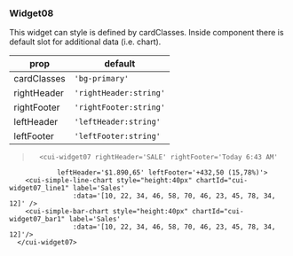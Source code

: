 ### Widget08

This widget can style is defined by cardClasses. Inside component there is default slot for additional data (i.e. chart).

prop | default
--- | ---
cardClasses | `'bg-primary'`
rightHeader | `'rightHeader:string'`
rightFooter | `'rightFooter:string'`
leftHeader  | `'leftHeader:string'`
leftFooter  | `'leftFooter:string'`

>       <cui-widget07 rightHeader='SALE' rightFooter='Today 6:43 AM'
                leftHeader='$1.890,65' leftFooter='+432,50 (15,78%)'>
        <cui-simple-line-chart style="height:40px" chartId="cui-widget07_line1" label='Sales'
                    :data='[10, 22, 34, 46, 58, 70, 46, 23, 45, 78, 34, 12]' />
        <cui-simple-bar-chart style="height:40px" chartId="cui-widget07_bar1" label='Sales'
                    :data='[10, 22, 34, 46, 58, 70, 46, 23, 45, 78, 34, 12]'/>
      </cui-widget07>
